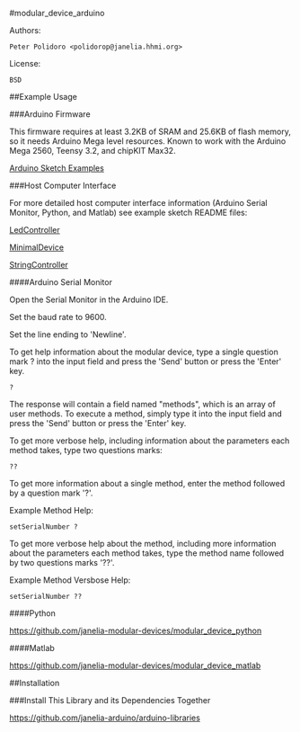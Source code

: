 #modular_device_arduino

Authors:

    Peter Polidoro <polidorop@janelia.hhmi.org>

License:

    BSD

##Example Usage

###Arduino Firmware

This firmware requires at least 3.2KB of SRAM and 25.6KB of flash
memory, so it needs Arduino Mega level resources. Known to work with
the Arduino Mega 2560, Teensy 3.2, and chipKIT Max32.

[Arduino Sketch Examples](./examples)

###Host Computer Interface

For more detailed host computer interface information (Arduino Serial
Monitor, Python, and Matlab) see example sketch README files:

[LedController](./examples/LedController)

[MinimalDevice](./examples/MinimalDevice)

[StringController](./examples/StringController)

####Arduino Serial Monitor

Open the Serial Monitor in the Arduino IDE.

Set the baud rate to 9600.

Set the line ending to 'Newline'.

To get help information about the modular device, type a single
question mark ? into the input field and press the 'Send' button or
press the 'Enter' key.

```shell
?
```

The response will contain a field named "methods", which is an array
of user methods. To execute a method, simply type it into the input
field and press the 'Send' button or press the 'Enter' key.

To get more verbose help, including information about the parameters
each method takes, type two questions marks:

```shell
??
```

To get more information about a single method, enter the method
followed by a question mark '?'.

Example Method Help:

```shell
setSerialNumber ?
```

To get more verbose help about the method, including more information
about the parameters each method takes, type the method name followed
by two questions marks '??'.

Example Method Versbose Help:

```shell
setSerialNumber ??
```

####Python

<https://github.com/janelia-modular-devices/modular_device_python>

####Matlab

<https://github.com/janelia-modular-devices/modular_device_matlab>

##Installation

###Install This Library and its Dependencies Together

<https://github.com/janelia-arduino/arduino-libraries>
